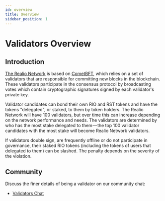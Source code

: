 ```yaml
---
id: overview
title: Overview
sidebar_position: 1
---
```


# Validators Overview

## Introduction
[The Realio Network](../01-intro.md) is based on [CometBFT](https://github.com/cometbft/cometbft), which relies on a set of validators that are responsible for committing new blocks in the blockchain. These validators participate in the consensus protocol by broadcasting votes which contain cryptographic signatures signed by each validator's private key.

Validator candidates can bond their own RIO and RST tokens and have the tokens "delegated", or staked, to them by token holders. The Realio Network will have 100 validators, but over time this can increase depending on the network performance and needs. The validators are determined by who has the most stake delegated to them — the top 100 validator candidates with the most stake will become Realio Network validators.

If validators double sign, are frequently offline or do not participate in governance, their staked RIO tokens (including the tokens of users that delegated to them) can be slashed. The penalty depends on the severity of the violation.


## Community
Discuss the finer details of being a validator on our community chat:

* [Validators Chat](https://discord.gg/Nv9EUbRnKb)
